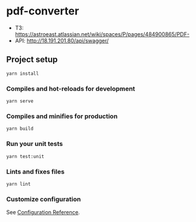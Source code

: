 # pdf-converter

- ТЗ: https://astroeast.atlassian.net/wiki/spaces/P/pages/484900865/PDF-
- API: http://18.191.201.80/api/swagger/

## Project setup
```
yarn install
```

### Compiles and hot-reloads for development
```
yarn serve
```

### Compiles and minifies for production
```
yarn build
```

### Run your unit tests
```
yarn test:unit
```

### Lints and fixes files
```
yarn lint
```

### Customize configuration
See [Configuration Reference](https://cli.vuejs.org/config/).
